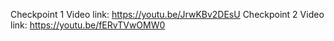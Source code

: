 Checkpoint 1 Video link: https://youtu.be/JrwKBv2DEsU
Checkpoint 2 Video link: https://youtu.be/fERvTVwOMW0

